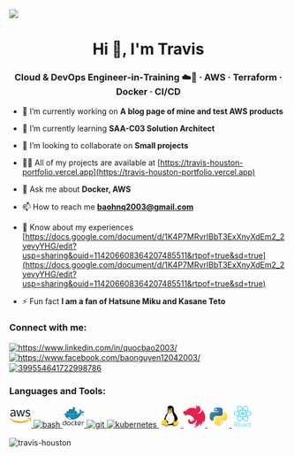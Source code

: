 <img align="center" src="[https://i.pinimg.com/736x/e7/37/04/e7370483c8991773b3c9c8e5cb658479.jpg](https://pin.it/4BCbglq3P)">
<h1 align="center">Hi 👋, I'm Travis</h1>
<h3 align="center">Cloud & DevOps Engineer‑in‑Training ☁️🔧 · AWS · Terraform · Docker · CI/CD</h3>

- 🔭 I’m currently working on **A blog page of mine and test AWS products**

- 🌱 I’m currently learning **SAA-C03 Solution Architect**

- 👯 I’m looking to collaborate on **Small projects**

- 👨‍💻 All of my projects are available at [https://travis-houston-portfolio.vercel.app](https://travis-houston-portfolio.vercel.app)

- 💬 Ask me about **Docker, AWS**

- 📫 How to reach me **baohnq2003@gmail.com**

- 📄 Know about my experiences [https://docs.google.com/document/d/1K4P7MRvrIBbT3ExXnyXdEm2_2yevyYHG/edit?usp=sharing&ouid=114206608364207485511&rtpof=true&sd=true](https://docs.google.com/document/d/1K4P7MRvrIBbT3ExXnyXdEm2_2yevyYHG/edit?usp=sharing&ouid=114206608364207485511&rtpof=true&sd=true)

- ⚡ Fun fact **I am a fan of Hatsune Miku and Kasane Teto**

<h3 align="left">Connect with me:</h3>
<p align="left">
<a href="https://linkedin.com/in/https://www.linkedin.com/in/quocbao2003/" target="blank"><img align="center" src="https://raw.githubusercontent.com/rahuldkjain/github-profile-readme-generator/master/src/images/icons/Social/linked-in-alt.svg" alt="https://www.linkedin.com/in/quocbao2003/" height="30" width="40" /></a>
<a href="https://fb.com/https://www.facebook.com/baonguyen12042003/" target="blank"><img align="center" src="https://raw.githubusercontent.com/rahuldkjain/github-profile-readme-generator/master/src/images/icons/Social/facebook.svg" alt="https://www.facebook.com/baonguyen12042003/" height="30" width="40" /></a>
<a href="https://discord.gg/399554641722998786" target="blank"><img align="center" src="https://raw.githubusercontent.com/rahuldkjain/github-profile-readme-generator/master/src/images/icons/Social/discord.svg" alt="399554641722998786" height="30" width="40" /></a>
</p>

<h3 align="left">Languages and Tools:</h3>
<p align="left"> <a href="https://aws.amazon.com" target="_blank" rel="noreferrer"> <img src="https://raw.githubusercontent.com/devicons/devicon/master/icons/amazonwebservices/amazonwebservices-original-wordmark.svg" alt="aws" width="40" height="40"/> </a> <a href="https://www.gnu.org/software/bash/" target="_blank" rel="noreferrer"> <img src="https://www.vectorlogo.zone/logos/gnu_bash/gnu_bash-icon.svg" alt="bash" width="40" height="40"/> </a> <a href="https://www.docker.com/" target="_blank" rel="noreferrer"> <img src="https://raw.githubusercontent.com/devicons/devicon/master/icons/docker/docker-original-wordmark.svg" alt="docker" width="40" height="40"/> </a> <a href="https://git-scm.com/" target="_blank" rel="noreferrer"> <img src="https://www.vectorlogo.zone/logos/git-scm/git-scm-icon.svg" alt="git" width="40" height="40"/> </a> <a href="https://kubernetes.io" target="_blank" rel="noreferrer"> <img src="https://www.vectorlogo.zone/logos/kubernetes/kubernetes-icon.svg" alt="kubernetes" width="40" height="40"/> </a> <a href="https://www.linux.org/" target="_blank" rel="noreferrer"> <img src="https://raw.githubusercontent.com/devicons/devicon/master/icons/linux/linux-original.svg" alt="linux" width="40" height="40"/> </a> <a href="https://nestjs.com/" target="_blank" rel="noreferrer"> <img src="https://raw.githubusercontent.com/devicons/devicon/master/icons/nestjs/nestjs-plain.svg" alt="nestjs" width="40" height="40"/> </a> <a href="https://www.python.org" target="_blank" rel="noreferrer"> <img src="https://raw.githubusercontent.com/devicons/devicon/master/icons/python/python-original.svg" alt="python" width="40" height="40"/> </a> <a href="https://reactjs.org/" target="_blank" rel="noreferrer"> <img src="https://raw.githubusercontent.com/devicons/devicon/master/icons/react/react-original-wordmark.svg" alt="react" width="40" height="40"/> </a> </p>

<p><img align="center" src="https://github-readme-stats.vercel.app/api/top-langs?username=travis-houston&show_icons=true&locale=en&layout=compact" alt="travis-houston" /></p>
